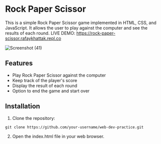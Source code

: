 # Rock Paper Scissor

This is a simple Rock Paper Scissor game implemented in HTML, CSS, and JavaScript. It allows the user to play against the computer and see the results of each round. LIVE DEMO: https://rock-paper-scissor.rafaykhattak.repl.co

![Screenshot (41)](https://github.com/RafayKhattak/web-dev-practice/assets/90026724/3ce79297-ba13-4caa-ba8a-26d462650918)

## Features

- Play Rock Paper Scissor against the computer
- Keep track of the player's score
- Display the result of each round
- Option to end the game and start over
 
## Installation

1. Clone the repository:
```
git clone https://github.com/your-username/web-dev-practice.git
```
2. Open the index.html file in your web browser.
